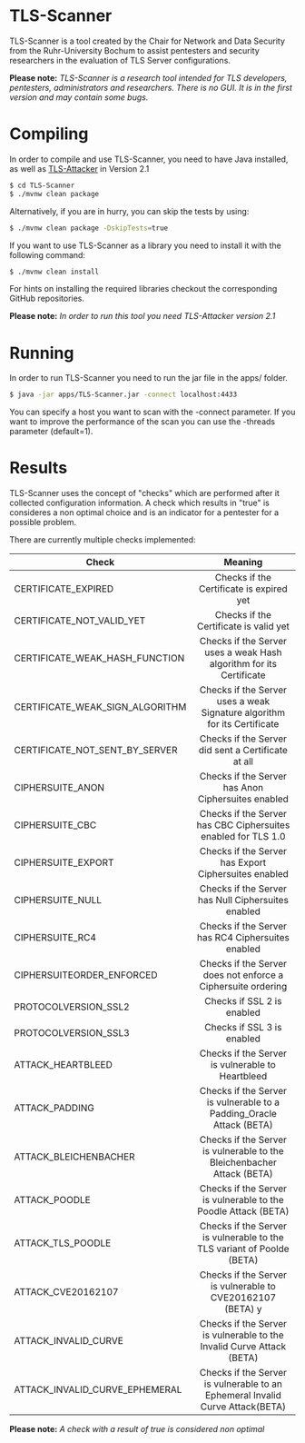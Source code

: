 # TLS-Scanner
TLS-Scanner is a tool created by the Chair for Network and Data Security from the Ruhr-University Bochum to assist pentesters and security researchers in the evaluation of TLS Server configurations. 

**Please note:**  *TLS-Scanner is a research tool intended for TLS developers, pentesters, administrators and researchers. There is no GUI. It is in the first version and may contain some bugs.*

# Compiling
In order to compile and use TLS-Scanner, you need to have Java installed, as well as [TLS-Attacker](https://github.com/RUB-NDS/TLS-Attacker) in Version 2.1
 
```bash
$ cd TLS-Scanner
$ ./mvnw clean package

```
Alternatively, if you are in hurry, you can skip the tests by using:
```bash
$ ./mvnw clean package -DskipTests=true
```

If you want to use TLS-Scanner as a library you need to install it with the following command:
```bash
$ ./mvnw clean install
```

For hints on installing the required libraries checkout the corresponding GitHub repositories.

**Please note:**  *In order to run this tool you need TLS-Attacker version 2.1*

# Running
In order to run TLS-Scanner you need to run the jar file in the apps/ folder.

```bash
$ java -jar apps/TLS-Scanner.jar -connect localhost:4433
```

You can specify a host you want to scan with the -connect parameter. If you want to improve the performance of the scan you can use the -threads parameter (default=1).


# Results
TLS-Scanner uses the concept of "checks" which are performed after it collected configuration information. A check which results in "true" is consideres a non optimal choice and is an indicator for a pentester for a possible problem.

There are currently multiple checks implemented:


| Check                           | Meaning                                                                  	  | 
| ------------------------------- |:-----------------------------------------------------------------------------:|
| CERTIFICATE_EXPIRED             | Checks if the Certificate is expired yet                                	  |
| CERTIFICATE_NOT_VALID_YET       | Checks if the Certificate is valid yet                                   	  |
| CERTIFICATE_WEAK_HASH_FUNCTION  | Checks if the Server uses a weak Hash algorithm for its Certificate      	  |
| CERTIFICATE_WEAK_SIGN_ALGORITHM | Checks if the Server uses a weak Signature algorithm for its Certificate	  |
| CERTIFICATE_NOT_SENT_BY_SERVER  | Checks if the Server did sent a Certificate at all                      	  |
| CIPHERSUITE_ANON                | Checks if the Server has Anon Ciphersuites enabled                       	  |
| CIPHERSUITE_CBC                 | Checks if the Server has CBC Ciphersuites enabled for TLS 1.0            	  | 
| CIPHERSUITE_EXPORT              | Checks if the Server has Export Ciphersuites enabled                    	  |
| CIPHERSUITE_NULL                | Checks if the Server has Null Ciphersuites enabled                       	  |
| CIPHERSUITE_RC4                 | Checks if the Server has RC4 Ciphersuites enabled                       	  |
| CIPHERSUITEORDER_ENFORCED       | Checks if the Server does not enforce a Ciphersuite ordering             	  |
| PROTOCOLVERSION_SSL2            | Checks if SSL 2 is enabled                                               	  |
| PROTOCOLVERSION_SSL3            | Checks if SSL 3 is enabled                                              	  |
| ATTACK_HEARTBLEED               | Checks if the Server is vulnerable to Heartbleed                        	  |
| ATTACK_PADDING                  | Checks if the Server is vulnerable to a Padding_Oracle Attack (BETA)    	  |
| ATTACK_BLEICHENBACHER           | Checks if the Server is vulnerable to the Bleichenbacher Attack (BETA)  	  |
| ATTACK_POODLE			          | Checks if the Server is vulnerable to the Poodle Attack (BETA)           	  |
| ATTACK_TLS_POODLE               | Checks if the Server is vulnerable to the TLS variant of Poolde (BETA)   	  |
| ATTACK_CVE20162107              | Checks if the Server is vulnerable to CVE20162107 (BETA)			y	 	  |
| ATTACK_INVALID_CURVE            | Checks if the Server is vulnerable to the Invalid Curve Attack (BETA)	      |
| ATTACK_INVALID_CURVE_EPHEMERAL  | Checks if the Server is vulnerable to an Ephemeral Invalid Curve Attack(BETA) |




**Please note:**  *A check with a _result_ of true is considered non optimal*
